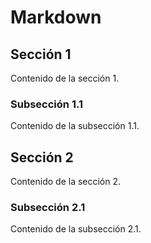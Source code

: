 # Markdown

## Sección 1

Contenido de la sección 1.

### Subsección 1.1

Contenido de la subsección 1.1.

## Sección 2

Contenido de la sección 2.

### Subsección 2.1

Contenido de la subsección 2.1.
